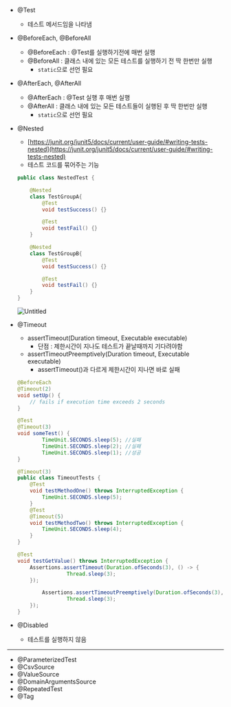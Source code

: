
- @Test
    - 테스트 메서드임을 나타냄
- @BeforeEach, @BeforeAll
    - @BeforeEach : @Test를 실행하기전에 매번 실행
    - @BeforeAll : 클래스 내에 있는 모든 테스트를 실행하기 전 딱 한번만 실행
        - `static`으로 선언 필요
- @AfterEach, @AfterAll
    - @AfterEach : @Test 실행 후 매번 실행
    - @AfterAll : 클래스 내에 있는 모든 테스트들이 실행된 후 딱 한번만 실행
        - `static`으로 선언 필요
- @Nested
    - [https://junit.org/junit5/docs/current/user-guide/#writing-tests-nested](https://junit.org/junit5/docs/current/user-guide/#writing-tests-nested)
    - 테스트 코드를 묶어주는 기능
    
    ```java
    public class NestedTest {
    
        @Nested
        class TestGroupA{
            @Test
            void testSuccess() {}
    
            @Test
            void testFail() {}
        }
    
        @Nested
        class TestGroupB{
            @Test
            void testSuccess() {}
    
            @Test
            void testFail() {}
        }
    }
    ```
    
    ![Untitled](https://user-images.githubusercontent.com/38457303/204723836-8b57c098-8181-49ae-9921-6a9016e9004b.png)
    
- @Timeout
    - assertTimeout(Duration timeout, Executable executable)
        - 단점 : 제한시간이 지나도 테스트가 끝날때까지 기다려야함
    - assertTimeoutPreemptively(Duration timeout, Executable executable)
        - assertTimeout()과 다르게 제한시간이 지나면 바로 실패
    
    ```java
    @BeforeEach
    @Timeout(2)
    void setUp() {
        // fails if execution time exceeds 2 seconds
    }
    
    @Test
    @Timeout(3)
    void someTest() {
    		TimeUnit.SECONDS.sleep(5); //실패
    		TimeUnit.SECONDS.sleep(2); //실패
    		TimeUnit.SECONDS.sleep(1); //성공
    }
    ```
    
    ```java
    @Timeout(3)
    public class TimeoutTests {
    	@Test
    	void testMethodOne() throws InterruptedException {
    	    TimeUnit.SECONDS.sleep(5);
    	}
    	@Test
    	@Timeout(5)
    	void testMethodTwo() throws InterruptedException {
    	    TimeUnit.SECONDS.sleep(4);
    	}
    }
    ```
    
    ```java
    @Test
    void testGetValue() throws InterruptedException {
        Assertions.assertTimeout(Duration.ofSeconds(3), () -> {
    				Thread.sleep(3);
        });
    
    		Assertions.assertTimeoutPreemptively(Duration.ofSeconds(3), () -> {
    				Thread.sleep(3);
        });
    }
    ```
    
- @Disabled
    - 테스트를 실행하지 않음



---
- @ParameterizedTest
- @CsvSource
- @ValueSource
- @DomainArgumentsSource
- @RepeatedTest
- @Tag

